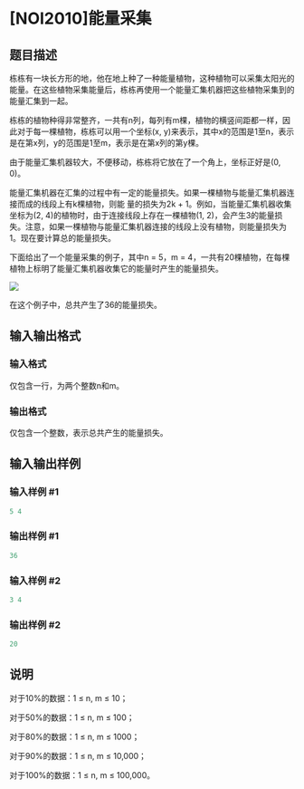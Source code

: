 # [NOI2010]能量采集

## 题目描述

栋栋有一块长方形的地，他在地上种了一种能量植物，这种植物可以采集太阳光的能量。在这些植物采集能量后，栋栋再使用一个能量汇集机器把这些植物采集到的能量汇集到一起。

栋栋的植物种得非常整齐，一共有n列，每列有m棵，植物的横竖间距都一样，因此对于每一棵植物，栋栋可以用一个坐标(x, y)来表示，其中x的范围是1至n，表示是在第x列，y的范围是1至m，表示是在第x列的第y棵。

由于能量汇集机器较大，不便移动，栋栋将它放在了一个角上，坐标正好是(0, 0)。

能量汇集机器在汇集的过程中有一定的能量损失。如果一棵植物与能量汇集机器连接而成的线段上有k棵植物，则能 量的损失为2k + 1。例如，当能量汇集机器收集坐标为(2, 4)的植物时，由于连接线段上存在一棵植物(1, 2)，会产生3的能量损失。注意，如果一棵植物与能量汇集机器连接的线段上没有植物，则能量损失为1。现在要计算总的能量损失。

下面给出了一个能量采集的例子，其中n = 5，m = 4，一共有20棵植物，在每棵植物上标明了能量汇集机器收集它的能量时产生的能量损失。

![](https://cdn.luogu.com.cn/upload/pic/2608.png)

在这个例子中，总共产生了36的能量损失。

## 输入输出格式

### 输入格式

仅包含一行，为两个整数n和m。

### 输出格式

仅包含一个整数，表示总共产生的能量损失。

## 输入输出样例

### 输入样例 #1

```cpp
5 4

```
### 输出样例 #1

```cpp
36

```
### 输入样例 #2

```cpp
3 4
```


### 输出样例 #2

```cpp
20

```
## 说明

对于10%的数据：1 ≤ n, m ≤ 10；

对于50%的数据：1 ≤ n, m ≤ 100；

对于80%的数据：1 ≤ n, m ≤ 1000；

对于90%的数据：1 ≤ n, m ≤ 10,000；

对于100%的数据：1 ≤ n, m ≤ 100,000。

